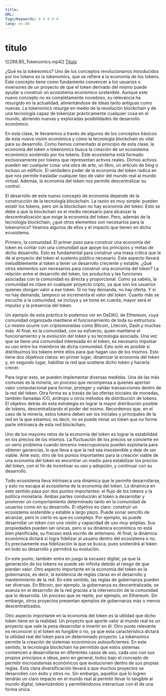 ```yaml
---
title: 
URL: 
Tags/Keywords: # # # # #
lang: es-AR
---
```

# titulo
![[288.B5_Tokenomics.mp4]]
[Titulo](URL)

¿Qué es la tokenomics? Uno de los conceptos revolucionarios introducidos por los tokens es la tokenomics, que se refiere a la economía de los tokens. Este concepto tiene como fundamento convencer a los usuarios o inversores de un proyecto de que el token derivado del mismo puede ayudar a construir un ecosistema económico sostenible. Aunque este nuevo concepto no es completamente novedoso, su relevancia ha resurgido en la actualidad, alimentándose de ideas tanto antiguas como nuevas. La tokenomics resurge en medio de la revolución blockchain y de una tecnología capaz de tokenizar prácticamente cualquier cosa en el mundo, abriendo nuevas y exploradas posibilidades de desarrollo económico.

En esta clase, te llevaremos a través de algunos de los conceptos básicos de esta nueva visión económica y cómo la tecnología blockchain es vital para su desarrollo. Como hemos comentado al principio de esta clase, la economía del token o tokenomics busca la creación de un ecosistema económico sostenido por los tokens. Este ecosistema está formado exclusivamente por tokens que representan activos reales. Dichos activos pueden ser cualquier cosa: una obra de arte, un libro, un artículo de blog o incluso un edificio. El verdadero poder de la economía del token radica en que nos permite trasladar cualquier tipo de valor del mundo real al mundo virtual. Además, la economía del token nos permite descentralizar su control.

El desarrollo de este nuevo concepto de economía depende de la construcción de la tecnología blockchain. La razón es muy simple: pueden existir los tokens, pero sin la blockchain no hay economía del token. Esto se debe a que la blockchain es el medio necesario para alcanzar la descentralización que exige la economía del token. Pero, además de la tecnología blockchain, ¿qué otros elementos son necesarios para la tokenomics? Veamos algunos de ellos y el impacto que tienen en dicho ecosistema.

Primero, la comunidad. El primer paso para construir una economía del token es contar con una comunidad que apoye los principios y metas de dicho desarrollo. Esto es fundamental para construir una masa crítica que le dé al proyecto del token el sustento público necesario. Este aspecto llevará ineludiblemente al token a tener un desarrollo creciente y estable. ¿Qué otros elementos son necesarios para construir una economía del token? La relación entre el desarrollo del token, los productos y las funciones asociadas con la comunidad es directa y proporcional. Como ya sabéis, la comunidad es clave en cualquier proyecto cripto, ya que son los usuarios quienes otorgan valor a ese token. Si no hay demanda, no hay oferta. Y si no hay demanda, tampoco se incrementa el valor del token. Cuanto más se escuche a la comunidad, se incluya y se tome en cuenta, mayor será el impulso y la presencia del token.

Un ejemplo de esta práctica lo podemos ver en DeDAO, de Ethereum, cuya comunidad organizada mantiene el funcionamiento de toda su estructura. Lo mismo ocurre con criptomonedas como Bitcoin, Litecoin, Dash y muchas más. Al final, es la comunidad, con su esfuerzo, quien mantiene el funcionamiento y la evolución del token y su tecnología asociada. Una vez que se tiene una comunidad interesada en el token, es necesario impulsar su uso entre los miembros de dicha comunidad. Esto solo es posible si distribuimos los tokens entre ellos para que hagan uso de los mismos. Esto tiene dos objetivos claros: en primer lugar, dinamizar la economía del token y, en segundo lugar, habilitar la red que sostiene dicho token y hacerla crecer.

Para lograr esto, se pueden implementar diversas medidas. Una de las más comunes es la minería, un proceso que recompensa a quienes aportan valor computacional para formar, proteger y validar transacciones dentro de la red del token. Otra forma es a través de las ofertas iniciales de monedas, también llamadas ICO, airdrops u otros métodos de distribución de tokens. El objetivo detrás de esta estrategia es lograr la mayor distribución posible de tokens, descentralizando el poder del mismo. Recordemos que, en el caso de la minería, estos tokens deben ser los iniciales y principales de la red en la que estamos; es decir, no se puede minar un token que no forme parte intrínseca de esta red blockchain.

Uno de los mayores retos de la economía del token es lograr la estabilidad en los precios de los mismos. La fluctuación de los precios se convierte en un serio problema cuando terceros inescrupulosos pueden explotarla para obtener ganancias, lo que lleva a que la red sea insostenible y deje de ser viable. Ante esto, otro de los puntos importantes para la creación viable de una economía del token es encontrar un medio para estabilizar los precios del token, con el fin de incentivar su uso y adopción, y continuar con su desarrollo.

Todo ecosistema lleva intrínseca una dinámica que le permite desarrollarse, y esto no escapa al ecosistema de la economía del token. La dinámica en este sentido pasa por dos puntos importantes: el flujo de los tokens y la política monetaria. Ambas partes conducirán al token a desarrollar y promover un comportamiento determinado tanto en la comunidad de usuarios como en su desarrollo. El objetivo es claro: construir un ecosistema sostenible y estable a largo plazo. Puede sonar sencillo de alcanzar, pero lo cierto es que es complejo. Por ejemplo, se puede desarrollar un token con una visión y capacidad de uso muy amplias. Sus propiedades pueden ser únicas, pero si su dinámica económica no está bien planificada, su fracaso está escrito de antemano. Al final, la dinámica económica dictará si logra fidelizar al usuario dentro del ecosistema o no. Es precisamente esa fidelización la que se busca, pues sostendrá al token en todo su desarrollo y permitirá su evolución.

En este punto, también entra en juego la escasez digital, ya que la generación de los tokens no puede ser infinita debido al riesgo de que pierdan valor. Otro aspecto importante en la economía del token es la gobernanza, es decir, la existencia de reglas claras en el desarrollo y mantenimiento de la red. En este sentido, las reglas de gobernanza pueden ser diversas. En Bitcoin, por ejemplo, la gobernanza es descentralizada; se avanza en el desarrollo de la red gracias a la intervención de la comunidad que lo desarrolla. Un proceso que se repite, por ejemplo, en Ethereum. Sin embargo, otros proyectos presentan ejemplos de gobernanza más o menos descentralizados.

Otro aspecto importante en la economía del token es la utilidad que dicho token tiene en la realidad. Un proyecto que aporte valor al mundo real es un proyecto que vale la pena desarrollar e invertir en él. Otro punto relevante es reconocer si el token es fungible o no, ya que esta característica dictará la utilidad real del token para un determinado proyecto. La tokenomics permite la creación de sistemas económicos autosuficientes. En este sentido, la tecnología blockchain ha permitido que estos sistemas comiencen a desarrollarse en diferentes casos de uso, cada uno con sus propios principios e ideas, pero en general, todos bajo el concepto de permitir microsistemas económicos que evolucionen dentro de sus propias reglas. Esta clara diversificación llevará a que muchos proyectos se desarrollen con éxito y otros no. Sin embargo, aquellos que lo logren tendrán un claro impacto en el mundo real al permitir llevar lo tangible al mundo digital, tokenizándolo y permitiéndonos interactuar con él de una forma única.